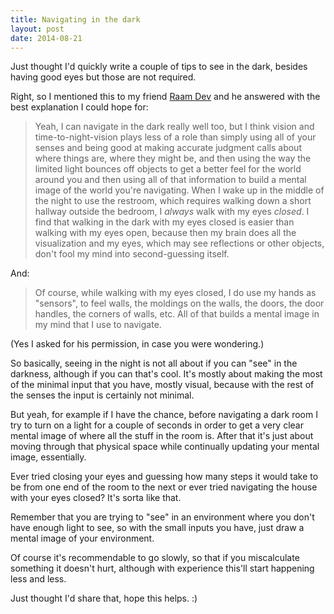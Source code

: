 ```yaml
---
title: Navigating in the dark
layout: post
date: 2014-08-21
---
```


Just thought I'd quickly write a couple of tips to see in the dark, besides
having good eyes but those are not required.

Right, so I mentioned this to my friend [Raam Dev][raamdev.com] and he answered
with the best explanation I could hope for:

[raamdev.com]: http://raamdev.com/

> Yeah, I can navigate in the dark really well too, but I think vision and time-to-night-vision plays less of a role than simply using all of your senses and being good at making accurate judgment calls about where things are, where they might be, and then using the way the limited light bounces off objects to get a better feel for the world around you and then using all of that information to build a mental image of the world you're navigating. When I wake up in the middle of the night to use the restroom, which requires walking down a short hallway outside the bedroom, I _always_ walk with my eyes _closed_. I find that walking in the dark with my eyes closed is easier than walking with my eyes open, because then my brain does all the visualization and my eyes, which may see reflections or other objects, don't fool my mind into second-guessing itself.

And:

> Of course, while walking with my eyes closed, I do use my hands as "sensors", to feel walls, the moldings on the walls, the doors, the door handles, the corners of walls, etc. All of that builds a mental image in my mind that I use to navigate.

(Yes I asked for his permission, in case you were wondering.)

So basically, seeing in the night is not all about if you can "see" in the
darkness, although if you can that's cool.  It's mostly about making the most of
the minimal input that you have, mostly visual, because with the rest of the
senses the input is certainly not minimal.

But yeah, for example if I have the chance, before navigating a dark room I try
to turn on a light for a couple of seconds in order to get a very clear mental
image of where all the stuff in the room is.  After that it's just about moving
through that physical space while continually updating your mental image,
essentially.

Ever tried closing your eyes and guessing how many steps it would take to be
from one end of the room to the next or ever tried navigating the house with
your eyes closed?  It's sorta like that.

Remember that you are trying to "see" in an environment where you don't have
enough light to see, so with the small inputs you have, just draw a mental image
of your environment.

Of course it's recommendable to go slowly, so that if you miscalculate something
it doesn't hurt, although with experience this'll start happening less and less.

Just thought I'd share that, hope this helps.  :)
